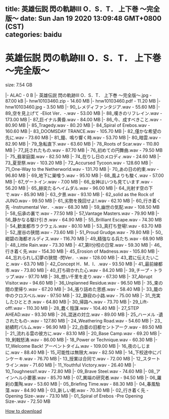 
title: 英雄伝説 閃の軌跡III O．S．T． 上下巻 ～完全版～
date: Sun Jan 19 2020 13:09:48 GMT+0800 (CST)    
categories: baidu
---

# 英雄伝説 閃の軌跡III O．S．T． 上下巻 ～完全版～
size: 7.54 GB
 
 
|- ALAC - 0 B
|- 英雄伝説 閃の軌跡III O．S．T． 上下巻 ～完全版～.jpg - 87.00 kB
|- hnw10103460.zip - 14.60 MB
|- hnw10103460.pdf - 11.20 MB
|- hnw10103460.jpg - 3.50 MB
|- 90_レメディファンタジア.wav - 55.60 MB
|- 89_空を見上げて -Eliot Ver．-.wav - 53.00 MB
|- 88_嘆きのリフレイン.wav - 173.00 MB
|- 87_巨イナル黄昏.wav - 84.00 MB
|- 86_今、成すべきこと.wav - 80.90 MB
|- 85_Tragedy.wav - 80.20 MB
|- 84_Spiral of Erebos.wav - 160.60 MB
|- 83_DOOMSDAY TRANCE.wav - 105.70 MB
|- 82_僅かな希望の先に.wav - 73.60 MB
|- 81_鐘、鳴り響く時.wav - 53.70 MB
|- 80_暗雲.wav - 82.90 MB
|- 79_急転直下.wav - 63.60 MB
|- 78_Roots of Scar.wav - 110.80 MB
|- 77_託されたもの.wav - 87.70 MB
|- 76_初めての円舞曲.wav - 79.50 MB
|- 75_翡翠庭園.wav - 82.50 MB
|- 74_在りし日のメロディ.wav - 24.60 MB
|- 73_夏至祭.wav - 103.20 MB
|- 72_Accursed Tycoon.wav - 128.60 MB
|- 71_One-Way to the Netherworld.wav - 131.70 MB
|- 70_あの日の約束.wav - 96.80 MB
|- 69_地下に巣喰う.wav - 95.10 MB
|- 68_風よりも駿く.wav - 57.00 MB
|- 67_ゲートイン.wav - 7.00 MB
|- 66_女神はいつも見ています.wav - 56.20 MB
|- 65_赫奕たるヘイムダル.wav - 96.00 MB
|- 64_光射す空の下で.wav - 85.90 MB
|- 63_夕景.wav - 93.10 MB
|- 62_solid as the Rock of JUNO.wav - 99.50 MB
|- 61_劣勢を挽回せよ!.wav - 62.10 MB
|- 60_行き着く先 -Instrumental Ver．-.wav - 68.30 MB
|- 59_幽世の気配.wav - 108.50 MB
|- 58_伝承の裏で.wav - 77.50 MB
|- 57_Vantage Masters.wav - 79.90 MB
|- 56_静かなる駆け引き.wav - 64.90 MB
|- 55_Brilliant Escape.wav - 74.30 MB
|- 54_歓楽都市ラクウェル.wav - 80.10 MB
|- 53_真打ち登場!.wav - 63.70 MB
|- 52_崖谷の狭間.wav - 73.60 MB
|- 51_Proud Grudge.wav - 79.80 MB
|- 50_紺碧の海都オルディス.wav - 116.70 MB
|- 49_精強なる兵たち.wav - 68.90 MB
|- 48_Little Rain.wav - 73.30 MB
|- 47_第II分校の日常.wav - 59.30 MB
|- 46_行き着く先.wav - 154.30 MB
|- 45_Erosion of Madness.wav - 105.80 MB
|- 44_忘れられし幻夢の狭間 -閃Ver．-.wav - 128.00 MB
|- 43_君に伝えたいこと.wav - 63.70 MB
|- 42_Concept H．M．I．.wav - 93.50 MB
|- 41_最前線都市.wav - 73.80 MB
|- 40_打ち砕かれた心.wav - 84.20 MB
|- 39_チープ・トラップ.wav - 97.70 MB
|- 38_想い千里を走り.wav - 67.30 MB
|- 37_Abrupt Visitor.wav - 94.60 MB
|- 36_Unplanned Residue.wav - 96.50 MB
|- 35_束の間の里帰り.wav - 67.20 MB
|- 34_張り詰めた思惑.wav - 58.40 MB
|- 33_籠の中のクロスベル.wav - 97.50 MB
|- 32_静寂の小路.wav - 75.00 MB
|- 31_充実したひととき.wav - 64.80 MB
|- 30_帰路へ.wav - 73.70 MB
|- 29_Lift-off!.wav - 110.30 MB
|- 28_蠢く陰謀.wav - 104.40 MB
|- 27_STEP AHEAD.wav - 93.30 MB
|- 26_混迷の対立.wav - 89.00 MB
|- 25_ハーメル -遺されたもの-.wav - 127.80 MB
|- 24_Weathering Road.wav - 54.60 MB
|- 23_紡績町パルム.wav - 96.90 MB
|- 22_白亜の旧都セントアーク.wav - 89.50 MB
|- 21_流れる雲の彼方に.wav - 83.10 MB
|- 20_Base Camp.wav - 69.20 MB
|- 19_剣戟怒涛.wav - 86.00 MB
|- 18_Power or Technique.wav - 60.30 MB
|- 17_Welcome Back! アーベントタイム.wav - 109.00 MB
|- 16_夜のしじまに.wav - 88.40 MB
|- 15_可能性は無限大.wav - 82.50 MB
|- 14_下校途中にパンケーキ.wav - 76.70 MB
|- 13_授業は合同で.wav - 72.00 MB
|- 12_スタートライン.wav - 71.60 MB
|- 11_Youthful Victory.wav - 26.40 MB
|- 10_Toughness!!.wav - 72.80 MB
|- 09_Brave Steel.wav - 74.60 MB
|- 08_アインヘル小要塞.wav - 85.70 MB
|- 07_異端の研究者.wav - 94.50 MB
|- 06_羅刹の薫陶.wav - 53.60 MB
|- 05_Briefing Time.wav - 88.30 MB
|- 04_春風駘蕩.wav - 84.90 MB
|- 03_新しい朝.wav - 70.30 MB
|- 02_行き着く先 -Opening Size-.wav - 73.10 MB
|- 01_Spiral of Erebos -Pre Opening Size-.wav - 72.50 MB

[How to download](https://bpcam.bemobtrk.com/go/2ceec3aa-1ca2-46d6-b9ff-aaa5c184517c?jno=150)
